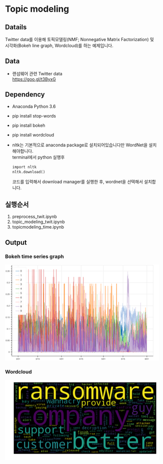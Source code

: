 # Topic modeling


## Datails
Twitter data를 이용해 토픽모델링(NMF; Nonnegative Matrix Factorization) 및  
시각화(Bokeh line graph, Wordcloud)를 하는 예제입니다.


## Data
* 랜섬웨어 관련 Twitter data  
  https://goo.gl/t3ByxG


## Dependency

* Anaconda Python 3.6
* pip install stop-words
* pip install bokeh
* pip install wordcloud


* nltk는 기본적으로 anaconda package로 설치되어있습니다만 WordNet을 설치해야합니다.  
  terminal에서 python 실행후  
	
  ```
  import nltk
  nltk.download()
  ```
  코드를 입력해서 download manager를 실행한 후, wordnet을 선택해서 설치합니다.


## 실행순서
1. preprocess_twit.ipynb
2. topic_modeling_twit.ipynb
3. topicmodeling_time.ipynb


## Output
### Bokeh time series graph
![Alt text](./img/bokeh_plot.png)

### Wordcloud 
![Alt text](./img/wordcloud.png)

